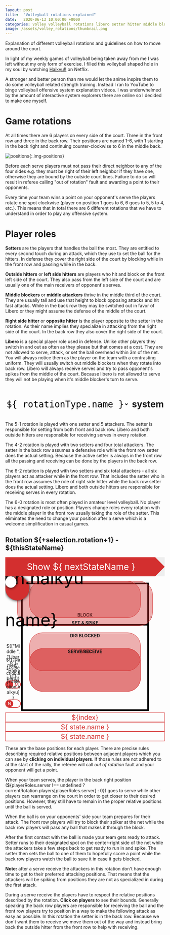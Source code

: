 ```yaml
---
layout: post
title:  "Volleyball rotations explained"
date:   2020-06-13 10:00:00 +0000
categories: volley volleyball rotations libero setter hitter middle blocker attacker opposite outside hitter Haikyu
image: /assets/volley_rotations/thumbnail.png
---
```


Explanation of different volleyball rotations and guidelines on how to move around the court.

In light of my weekly games of volleyball being taken away from me I was left
without my only form of exercise. I filled this volleyball shaped hole in my
soul by watching [Haikyu!!](https://en.wikipedia.org/wiki/Haikyu!!) on
Netflix.

A stronger and better person than me would let the anime inspire them to do
some volleyball related strength training. Instead I ran to YouTube to binge
volleyball offensive system explanation videos. I was underwhelmed by the
amount of interactive system explorers there are online so I decided to make
one myself.

# Game rotations

At all times there are 6 players on every side of the court. Three in the
front row and three in the back row. Their positions are named 1-6, with 1
starting in the back right and continuing counter-clockwise to 6 in the middle
back.

![positions]({{"/assets/volley_rotations/positions.png"}}){:.img-positions}

Before each serve players must not pass their direct neighbor to any of the
four sides e.g. they must be right of their left neighbor if they have one,
otherwise they are bound by the outside court lines. Failure to do so will
result in referee calling "out of rotation" fault and awarding a point to their
opponents.

Every time your team wins a point on your opponent's serve the players rotate
one spot clockwise (player on position 1 goes to 6, 6 goes to 5, 5 to 4,
etc.). This means that in total there are 6 different rotations that we have
to understand in order to play any offensive system.

# Player roles

**Setters** are the players that handles the ball the most. They are entitled
to every second touch during an attack, which they use to set the ball for the
hitters. In defense they cover the right side of the court by blocking while
in the front row and passing while in the back.

**Outside hitters** or **left side hitters** are players who hit and block on
the front left side of the court. They also pass from the left side of the
court and are usually one of the main receivers of opponent's serves.

**Middle blockers** or **middle attackers** thrive in the middle third of the
court. They are usually tall and use that height to block opposing attacks and
hit fast attacks. While in the back row they may be switched out in favor of
Libero or they might assume the defense of the middle of the court.

**Right side hitter** or **opposite hitter** is the player opposite to the
setter in the rotation. As their name implies they specialize in attacking
from the right side of the court. In the back row they also cover the right
side of the court.

**Libero** is a special player role used in defense. Unlike other players they
switch in and out as often as they please but that comes at a cost. They are
not allowed to serve, attack, or set the ball overhead within 3m of the net.
You will always notice them as the player on the team with a contrasting
uniform. They will usually switch out middle blockers when they rotate into
back row. Libero will always receive serves and try to pass opponent's spikes
from the middle of the court. Because libero is not allowed to serve they will
not be playing when it's middle blocker's turn to serve.

<div id="app">
	<div id="above-court">
	<select style="display: inline-block;" id="rotationTypeSelect" v-model="selection.type">
		<option :value="index" v-for="(rotationType, index) in allRotations">${ rotationType.name }</option>
	</select>
	<h2 style="font-size: 2em; display: inline-block; margin-left: 0.2em;">system</h2>
	<div style="display: none">
		<select v-model="selection.rotation">
			<option :value="index-1" v-for="index in 6">Rotation ${ index }</option>
		</select>
		<select v-model="selection.gameState">
			<option
				:value="state"
				v-for="(state, index) in allGameStates"
			>${index+1}. ${state} </option>
		</select>
		<input type="checkbox" id="liberoCheckbox" v-model="selection.libero"/><label for="liberoCheckbox"> Libero </label>
		<input type="checkbox" id="serveCheckbox" v-model="selection.serve"/><label for="serveCheckbox"> Serve </label>
		<input type="checkbox" id="haikyuCheckbox" v-model="selection.haikyu"/><label for="haikyuCheckbox"> Haikyu </label>
	</div>
	<p v-if="currentRotation.name == '5-1'">
		The 5-1 rotation is played with one setter and 5 attackers. The setter is responsible for setting from both front and back row. Libero and both outside hitters are responsible for receiving serves in every rotation.
	</p>
	<p v-if="currentRotation.name == '4-2'">
    	The 4-2 rotation is played with two setters and four total attackers. The setter in the back row assumes a defensive role while the front row setter does the actual setting. Because the active setter is always in the front row all the passing and receiving can be done by the players in the back row.
	</p>
	<p v-if="currentRotation.name == '6-2'">
    	The 6-2 rotation is played with two setters and six total attackers - all six players act as attacker while in the front row. That includes the setter who in the front row assumes the role of right side hitter while the back row setter does the actual setting. Libero and both outside hitters are responsible for receiving serves in every rotation.
	</p>
	<p v-if="currentRotation.name == '6-0'">
    	The 6-0 rotation is most often played in amateur level volleyball. No player has a designated role or position. Players change roles every rotation with the middle player in the front row usually taking the role of the setter. This eliminates the need to change your position after a serve which is a welcome simplification in casual games.
	</p>
	<!-- Rotation title -->
	<h2> Rotation ${+selection.rotation+1} - ${thisStateName} </h2>
	<!-- Button to go to next game state -->
	<a class="button next" v-on:click.stop.prevent="setNextState"> Show ${ nextStateName } </a>
	</div>
	<div id="court">
		<div class="lecture">This is what it is and you can't deal with it</div>
		<!-- Court background -->
		<div class="lines full"></div>
		<div class="lines three"></div>
		<img class="net" src="{{'/assets/volley_rotations/net.png'}}" alt="net"/>
		<!-- Rotate left and right -->
		<img
			class="rotate right"
			src="{{'/assets/volley_rotations/ccw_arrow.png'}}"
			v-on:click="selection.rotation = (+selection.rotation + 1) % 6; selection.serve = true; selection.gameState = 'home';"
			alt="right"
		/>
		<img
			class="rotate left"
			v-on:click="selection.rotation = (+selection.rotation + 5) % 6; selection.serve = true; selection.gameState = 'home';"
			src="{{'/assets/volley_rotations/cw_arrow.png'}}"
			alt="left"
		/>
		<!-- Players and ball -->
		<div class="player" :class="{active: trackPlayer == index, notActive: trackPlayer != null && trackPlayer != index}" v-on:click="trackPlayer == index ? trackPlayer = null : trackPlayer = index" :style="getStyle(player)" v-for="(player, index) in getDisplayPlayers()">${ selection.haikyu ? '' : player.name}</div>
		<div class="ball" :style="getStyle(ball)"></div>
		<!-- Position lines -->
		<div class="position-limits" :style="line" v-for="line in trackedPlayerPositionLimits"></div>
		<!-- Switches -->
		<div
			title="Use libero"
			class="switch"
			:class="{down: !selection.libero}"
			style="bottom: 30%"
			v-on:click="selection.libero = !selection.libero"
		>
			<label>${["Middle ", "Libero"][+selection.libero]}</label>
			<span class="flip"></span>
			<span class="top">L</span>
			<span class="bottom">M</span>
		</div>
		<div
			title="Use Haikyu skin"
			class="switch"
			:class="{down: selection.haikyu}"
			style="bottom: 18%"
			v-on:click="selection.haikyu = !selection.haikyu"
		>
			<label>${["Names", "Haikyu"][+selection.haikyu]}</label>
			<span class="flip"></span>
			<span class="top">N</span>
			<span class="bottom haikyu-back"></span>
		</div>
		<!-- Mark areas -->
		<div v-if="selection.gameState == 'defend'" class="area pass">PASS</div>
		<div v-if="selection.gameState == 'defend'" class="area block">BLOCK</div>
		<div v-if="selection.gameState.endsWith('ttack')" class="area spike">SET & SPIKE</div>
		<div v-if="selection.gameState.endsWith('ttack')" class="area dig">DIG BLOCKED</div>
		<div v-if="selection.gameState == 'receive'" class="area pass">SERVE RECEIVE</div>
	</div>
	<div id="below-court">
	<!-- Navbars -->
	<div class="navbar rotations">
		<div
			:class="{active: index-1 == selection.rotation}"
			v-for="index in 6"
			v-on:click="selection.rotation = index-1;"
		>${index}</div>
	</div>
	<div class="navbar states">
		<div
			:class="{active: state.id == selection.gameState && selection.serve}"
			v-on:click="selection.gameState == state.id && selection.serve ? updatePlayers() : [selection.gameState, selection.serve] = [state.id, true]"
			v-for="state in gameStatesFlow.serve"
		>${ state.name }</div>
	</div>
	<div class="navbar states">
		<div
			:class="{active: state.id == selection.gameState && !selection.serve}"
			v-on:click="selection.gameState == state.id && !selection.serve ? updatePlayers() : [selection.gameState, selection.serve] = [state.id, false]"
			v-for="state in gameStatesFlow.receive"
		>${ state.name }</div>
	</div>
	<p v-if="selection.gameState == 'home'">
		These are the base positions for each player. There are precise rules describing required relative positions between adjacent players which you can see by <b>clicking on individual players</b>. If those rules are not adhered to at the start of the rally, the referee will call <i>out of rotation</i> fault and your opponent will get a point.
	</p>
	<p v-if="selection.gameState == 'serve'">
		When your team serves, the player in the back right position (${playerRoles.server !== undefined ? currentRotation.players[playerRoles.server] : 0}) goes to serve while other players can rearrange on the court in order to get closer to their desired positions. However, they still have to remain in the proper relative positions until the ball is served.
	</p>
	<p v-if="selection.gameState == 'defend'">
		When the ball is on your opponents' side your team prepares for their attack. The front row players will try to block their spiker at the net while the back row players will pass any ball that makes it through the block.
	</p>
	<p v-if="selection.gameState.endsWith('ttack')">
		After the first contact with the ball is made your team gets ready to attack. Setter runs to their designated spot on the center-right side of the net while the attackers take a few steps back to get ready to run in and spike. The setter then sets the ball to one of them to hopefully score a point while the back row players watch the ball to save it in case it gets blocked.
	</p>
	<p v-if="selection.gameState == 'firstAttack' && playerRoles.attackers.toString() != playerRoles.first_attackers.toString()">
		<b>Note:</b> after a serve receive the attackers in this rotation don't have enough time to get to their preferred attacking positions. That means that the attackers will be spiking from positions they are not as specialized in during the first attack.
	</p>
	<p v-if="selection.gameState == 'receive'">
		During a serve receive the players have to respect the relative positions described by the rotation. <b> Click on players </b> to see their bounds. Generally speaking the back row players are responsible for receiving the ball and the front row players try to position in a way to make the following attack as easy as possible.
		<span v-if="isBackRow(playerRoles.setter)">
			In this rotation the setter is in the back row. Because we don't want them to receive we move them out of the way and instead bring back the outside hitter from the front row to help with receiving.
		</span>
	</p>
	</div>
</div>

<style>
	.img-positions {
		float: right;
		width: 50%;
	}
	#rotationTypeSelect {
		font-size: 2em;
		background: none;
		border: none;
		display: block;
		font-family: monospace;
	}
	#court {
		width: 100%;
		position: relative;
		overflow: hidden;
		margin-bottom: -15%;
	}
	#court:after {
		content: "";
		display: block;
		padding-bottom: 100%;
	}
	#court img, #court > div {
		position: absolute;
	}
	#court .area {
		background-color: #D32F2F60;
		border: solid #D32F2F 1px;
		border-radius: 3em;
		display: flex;
		justify-content: center;
		width: 70%;
		left: 15%;
		font-weight: bold;
		box-sizing: border-box;
	}
	#court .area.pass {
		height: 27%;
		top: 45%;
	}
	#court .area.dig {
		height: 24%;
		top: 35%;
	}
	#court .area.block {
		align-items: flex-end;
		height: 23%;
		top: 3%;
	}
	#court .area.spike {
		align-items: flex-end;
		height: 28%;
		top: 3%;
		width: 85%;
		left: 7.5%;
	}
	#court .switch {
		left: 0%;
		width: 9.8%;
		height: 5%;
		border: solid 2px #D32F2F;
		border-radius: 100px;
		cursor: pointer;
		box-sizing: border-box;
	}
	#court .switch label {
		position: absolute;
		bottom: 100%;
		width: 100%;
		text-align: center;
		display: block;
		overflow: hidden;
	}
	#court .switch span {
		display: flex;
		position: absolute;
		width: 51%;
		height: 100%;
		justify-content: center;
		color: #D32F2F;
		align-items: center;
	}
	#court .switch .top {
		left: -1%;
		color: white;
	}
	#court .switch.down .top {
		color: #D32F2F;
	}
	#court .switch .bottom {
		right: 0;
		color: #D32F2F;
	}
	#court .switch .haikyu-back {
		background-image: url({{'/assets/volley_rotations/haikyu_short.png'}});
		background-size: 80%;
		background-position: center;
		background-repeat: no-repeat;
	}
	#court .switch.down .bottom {
		color: white;
	}
	#court .switch .flip {
		width: 51%;
		height: 102%;
		left: -1%;
		border-radius: 100%;
		background-color: #D32F2F;
		top: -1%;
		transition: left 0.2s;
	}
	#court .switch.down .flip {
		left: 50%;
	}
	#court .position-limits {
		border: 1px dashed black;
		z-index: 4;
	}
	.next.button {
		background: #D32F2F;
		display: block;
		border: none;
		color: white;
		height: 60px;
		line-height: 60px;
		position: relative;
		cursor: pointer;
		text-decoration: none;
		text-align: center;
		font-size: 2em; 
		border-right: 30px solid #eee;
		padding-left: 5px;
		z-index: 15;
	}
	.next.button:after {
		content: "";
		position: absolute;
		left: 100%;
		border-width: 30px;
		border-color: transparent transparent transparent #D32F2F;
		border-style: solid;
		top: 0;
	}
	#court .lecture {
		z-index: 7;
		background: rgba(0, 0, 0, 0.8);
		top: 0;
		left: 0;
		width: 100%;
		height: 100%;
		padding: 1em;
		color: white;
		display: none;
	}
	#court .net {
		left: 0;
		top: 2px;
	}
	#court .lines.three {
		height: 26.667%;
		border-bottom: 5px solid black;
	}
	#court .lines.full {
		height: 80%;
		border: 5px solid black;
	}
	#court .lines {
		box-sizing: border-box;
		width: 80%;
		left: 10%;
		top: 4%;
	}
	#court .player:hover {
		box-shadow: 0px 0px 50px 10px black;
		transform-origin: center center;
		transform: scale(1.1);
		z-index: 10;
	}
	#court .player, #court .ball {
		border-radius: 100%;
		box-sizing: border-box;
		display: flex;
		align-items: center;
		justify-content: center;
		box-shadow: 0px 0px 10px black;
		color: black;
		cursor: pointer;
		transition: left 2s, top 2s, box-shadow 1s, transform 1s, opacity 0.3s;
		background-size: cover;
	}
	#court .ball {
		width: 7%;
		height: 7%;
		z-index: 5;
		background-color: white;
		font-size: 30px;
		/*border:solid;*/
	}
	#court .player {
		width: 15%;
		height: 15%;
		background-color: #D32F2F;
		font-size: 55px;
		z-index: 3;
	}
	#court .player.active {
		box-shadow: 0px 0px 10px 5px #D32F2F;
		transform-origin: center center;
		transform: scale(1.05);
		z-index: 3;
	}
	#court .player.notActive {
		opacity: 0.7;
	}
	#court .rotate {
		top: 25%;
		height: 10%;
		cursor: pointer;
	}
	#court .rotate.left {
		right: 91%;
	}
	#court .rotate.right {
		left: 91%;
	}

	.navbar {
		height: 30px;
		display: flex;
	}
	.navbar > div {
		display: inline-block;
		position: relative;
		height: 100%;
		line-height: 30px;
		text-align: center;
		border: 1px solid #D32F2F;
		color: #D32F2F;
		box-sizing: border-box;
		cursor: pointer;
		flex: 1;
		font-size: 1.5em;
	}
	.navbar > div:not(:first-child) {
		border-left: none;
		padding-left: 15px;
	}
	.navbar > div:not(:last-child) {
		border-right: none;
	}
	.navbar > div:hover, .navbar > div.active {
		background: #D32F2F;
		color: white;
	}
	.navbar > div:not(:last-child):after, .navbar > div:not(:last-child):before {
		content:"";
		display:inline-block;
		position: absolute;
		z-index: 1;
		border-width: 15px;
		border-style: solid;
		border-right: none;
		width: 0px;
		height: 0px;
		left: 100%;
		top: -1px;
	}
   .navbar > div:not(:last-child):before{
		border-width: 14px;
		display: block;
		border-color: transparent transparent transparent #eeeeee;
		z-index: 2;
		top:0px;
	}
   .navbar > div:not(:last-child):after, .navbar > div:not(:last-child):hover:before , .navbar > div:not(:last-child).active:before {
		border-color: transparent transparent transparent #D32F2F;
	}

	@media(max-width: 500px) {
		#court .rotate {
			font-size: 3em;
		}
		#court .player {
			font-size: 30px;
		}

		.next.button {
			height: 30px;
			line-height: 30px;
			font-size: initial;
			border-right-width: 15px;
		}
		.next.button:after {
			border-width: 15px;
		}

		#court .switch {
			font-size: x-small;
		}

		.navbar > div {
			font-size: initial;
		}
	}
	@media(min-width: 1400px) {
		#app {
			width: 1333px;
			margin-left: -266px;
		}
		#above-court, #below-court {
			float: left;
			width: 530px;
		}
		#above-court {
			margin-top: 3em;
		}
		#court {
			float: right;
			width: 800px;
			margin-bottom: 0;
		}

		.next.button {
			margin-bottom: 1em;
		}
		.navbar.states + p {
			margin-top: 1em;
		}
	}

</style>
<script src="https://cdn.jsdelivr.net/npm/vue"></script>
<script src="{{'/assets/volley_rotations/draw_court.js'}}"></script>
